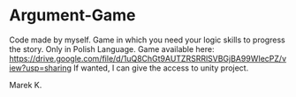 # Argument-Game
Code made by myself. Game in which you need your logic skills to progress the story. Only in Polish Language.
Game available here: https://drive.google.com/file/d/1uQ8ChGt9AUTZRSRRlSVBGjBA99WIecPZ/view?usp=sharing
If wanted, I can give the access to unity project.

Marek K.
